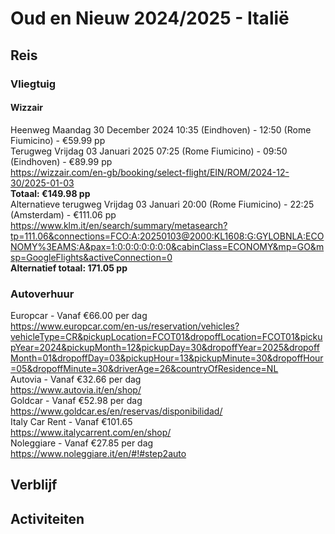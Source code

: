 # Oud en Nieuw 2024/2025 - Italië
## Reis
### Vliegtuig
#### Wizzair
Heenweg Maandag 30 December 2024 10:35 (Eindhoven) - 12:50 (Rome Fiumicino) - €59.99 pp\
Terugweg Vrijdag 03 Januari 2025 07:25 (Rome Fiumicino) - 09:50 (Eindhoven) - €89.99 pp\
https://wizzair.com/en-gb/booking/select-flight/EIN/ROM/2024-12-30/2025-01-03 \
**Totaal: €149.98 pp**\
Alternatieve terugweg Vrijdag 03 Januari 20:00 (Rome Fiumicino) - 22:25 (Amsterdam) - €111.06 pp\
https://www.klm.it/en/search/summary/metasearch?tp=111.06&connections=FCO:A:20250103@2000:KL1608:G:GYLOBNLA:ECONOMY%3EAMS:A&pax=1:0:0:0:0:0:0:0&cabinClass=ECONOMY&mp=GO&msp=GoogleFlights&activeConnection=0 \
**Alternatief totaal: 171.05 pp**
### Autoverhuur
Europcar - Vanaf €66.00 per dag\
https://www.europcar.com/en-us/reservation/vehicles?vehicleType=CR&pickupLocation=FCOT01&dropoffLocation=FCOT01&pickupYear=2024&pickupMonth=12&pickupDay=30&dropoffYear=2025&dropoffMonth=01&dropoffDay=03&pickupHour=13&pickupMinute=30&dropoffHour=05&dropoffMinute=30&driverAge=26&countryOfResidence=NL \
Autovia - Vanaf €32.66 per dag\
https://www.autovia.it/en/shop/ \
Goldcar - Vanaf €52.98 per dag\
https://www.goldcar.es/en/reservas/disponibilidad/ \
Italy Car Rent - Vanaf €101.65\
https://www.italycarrent.com/en/shop/ \
Noleggiare - Vanaf €27.85 per dag\
https://www.noleggiare.it/en/#!#step2auto 
## Verblijf

## Activiteiten